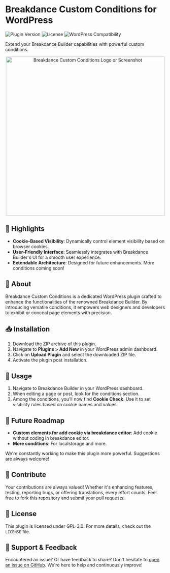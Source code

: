 # Breakdance Custom Conditions for WordPress

![Plugin Version](https://img.shields.io/badge/version-0.0.1-blue)
![License](https://img.shields.io/badge/license-GPL--3.0-green)
![WordPress Compatibility](https://img.shields.io/badge/wordpress-6.3%2B-blue)

Extend your Breakdance Builder capabilities with powerful custom conditions.

<p align="center">
  <img src="path-to-screenshot-or-logo" width="500" alt="Breakdance Custom Conditions Logo or Screenshot">
</p>

## 🌟 Highlights

- **Cookie-Based Visibility**: Dynamically control element visibility based on browser cookies.
- **User-Friendly Interface**: Seamlessly integrates with Breakdance Builder's UI for a smooth user experience.
- **Extendable Architecture**: Designed for future enhancements. More conditions coming soon!

## 📖 About

Breakdance Custom Conditions is a dedicated WordPress plugin crafted to enhance the functionalities of the renowned Breakdance Builder. By introducing versatile conditions, it empowers web designers and developers to exhibit or conceal page elements with precision.

## 📥 Installation

1. Download the ZIP archive of this plugin.
2. Navigate to **Plugins > Add New** in your WordPress admin dashboard.
3. Click on **Upload Plugin** and select the downloaded ZIP file.
4. Activate the plugin post installation.

## 🚀 Usage

1. Navigate to Breakdance Builder in your WordPress dashboard.
2. When editing a page or post, look for the conditions section.
3. Among the conditions, you'll now find **Cookie Check**. Use it to set visibility rules based on cookie names and values.

## 🔮 Future Roadmap

- **Custom elements for add cookie via breakdance editor**: Add cookie without coding in breakdance editor.
- **More conditions**: For localstorage and more.

We're constantly working to make this plugin more powerful. Suggestions are always welcome!

## 🙌 Contribute

Your contributions are always valued! Whether it's enhancing features, testing, reporting bugs, or offering translations, every effort counts. Feel free to fork this repository and submit your pull requests.

## 📜 License

This plugin is licensed under GPL-3.0. For more details, check out the `LICENSE` file.

## 💬 Support & Feedback

Encountered an issue? Or have feedback to share? Don't hesitate to [open an issue on GitHub](https://github.com/An-Idea-For-Business/breakdance-extend-block-and-conditions-for-cookie-storage-and-more/issues). We're here to help and continuously improve!
